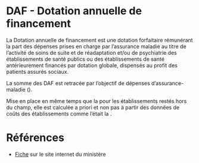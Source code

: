 # DAF - Dotation annuelle de financement
<!-- SPDX-License-Identifier: MPL-2.0 -->

La Dotation annuelle de financement est une dotation forfaitaire rémunérant la part des dépenses prises en charge par l’assurance maladie au titre de l’activité de soins de suite et de réadaptation et/ou de psychiatrie des établissements de santé publics ou des établissements de santé antérieurement financés par dotation globale, dispensés au profit des patients assurés sociaux. 

La somme des DAF est retracée par l’objectif de dépenses d’assurance-maladie (<PreviewPage text="ODAM" link="ONDAM.html" />).

Mise en place en même temps que la <PreviewPage text="T2A" link="T2A.html" /> pour les établissements restés hors du champ, elle est calculée a priori et non pas à partir des données de coûts des établissements comme l’était la <PreviewPage text="DGF" link="DGF.html" />.

# Références

- [Fiche](https://solidarites-sante.gouv.fr/professionnels/gerer-un-etablissement-de-sante-medico-social/financement/financement-des-etablissements-de-sante-10795/financement-des-etablissements-de-sante-glossaire/article/dotation-annuelle-de-financement-daf) sur le site internet du ministère
